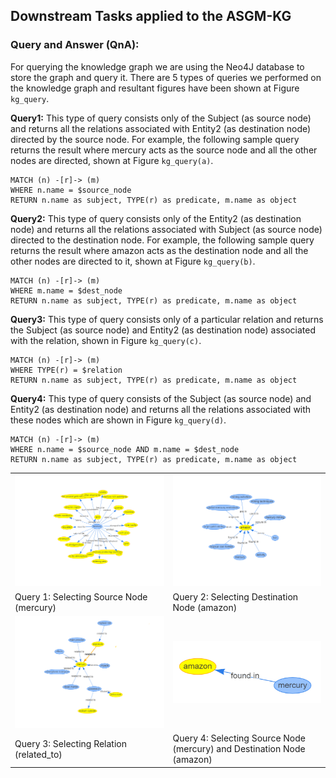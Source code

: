 ## Downstream Tasks applied to the ASGM-KG

### Query and Answer (QnA):
For querying the knowledge graph we are using the Neo4J database to store the graph and query it. There are 5 types of queries we performed on the knowledge graph and resultant figures have been shown at Figure `kg_query`.

**Query1:** This type of query consists only of the Subject (as source node) and returns all the relations associated with Entity2 (as destination node) directed by the source node. For example, the following sample query returns the result where mercury acts as the source node and all the other nodes are directed, shown at Figure `kg_query(a)`.

```
MATCH (n) -[r]-> (m)
WHERE n.name = $source_node
RETURN n.name as subject, TYPE(r) as predicate, m.name as object
```
**Query2:** This type of query consists only of the Entity2 (as destination node) and returns all the relations associated with Subject (as source node) directed to the destination node. For example, the following sample query returns the result where amazon acts as the destination node and all the other nodes are directed to it, shown at Figure `kg_query(b)`.
```
MATCH (n) -[r]-> (m)
WHERE m.name = $dest_node
RETURN n.name as subject, TYPE(r) as predicate, m.name as object
```

**Query3:** This type of query consists only of a particular relation and returns the Subject (as source node) and Entity2 (as destination node) associated with the relation, shown in Figure `kg_query(c)`.
```
MATCH (n) -[r]-> (m)
WHERE TYPE(r) = $relation
RETURN n.name as subject, TYPE(r) as predicate, m.name as object
```

**Query4:** This type of query consists of the Subject (as source node) and Entity2 (as destination node) and returns all the relations associated with these nodes which are shown in Figure `kg_query(d)`.
```
MATCH (n) -[r]-> (m)
WHERE n.name = $source_node AND m.name = $dest_node  
RETURN n.name as subject, TYPE(r) as predicate, m.name as object
```

| | |
|-|-|
| ![Q-1](images/entity1_mercury2.png)| ![Q-2](images/entity2_amazon.png) |
|Query 1: Selecting Source Node (mercury)|Query 2: Selecting Destination Node (amazon)|
| ![Q-3](images/related_to_relation.png)| ![Q-4](images/entity1_entity2.png)|
|Query 3: Selecting Relation (related_to)|Query 4: Selecting Source Node (mercury) and Destination Node (amazon)|